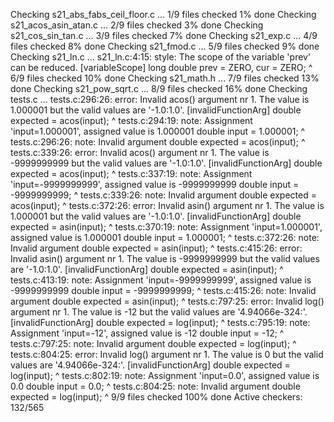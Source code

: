 Checking s21_abs_fabs_ceil_floor.c ...
1/9 files checked 1% done
Checking s21_acos_asin_atan.c ...
2/9 files checked 3% done
Checking s21_cos_sin_tan.c ...
3/9 files checked 7% done
Checking s21_exp.c ...
4/9 files checked 8% done
Checking s21_fmod.c ...
5/9 files checked 9% done
Checking s21_ln.c ...
s21_ln.c:4:15: style: The scope of the variable 'prev' can be reduced. [variableScope]
  long double prev = ZERO, cur = ZERO;
              ^
6/9 files checked 10% done
Checking s21_math.h ...
7/9 files checked 13% done
Checking s21_pow_sqrt.c ...
8/9 files checked 16% done
Checking tests.c ...
tests.c:296:26: error: Invalid acos() argument nr 1. The value is 1.000001 but the valid values are '-1.0:1.0'. [invalidFunctionArg]
  double expected = acos(input);
                         ^
tests.c:294:19: note: Assignment 'input=1.000001', assigned value is 1.000001
  double input = 1.000001;
                  ^
tests.c:296:26: note: Invalid argument
  double expected = acos(input);
                         ^
tests.c:339:26: error: Invalid acos() argument nr 1. The value is -9999999999 but the valid values are '-1.0:1.0'. [invalidFunctionArg]
  double expected = acos(input);
                         ^
tests.c:337:19: note: Assignment 'input=-9999999999', assigned value is -9999999999
  double input = -9999999999;
                  ^
tests.c:339:26: note: Invalid argument
  double expected = acos(input);
                         ^
tests.c:372:26: error: Invalid asin() argument nr 1. The value is 1.000001 but the valid values are '-1.0:1.0'. [invalidFunctionArg]
  double expected = asin(input);
                         ^
tests.c:370:19: note: Assignment 'input=1.000001', assigned value is 1.000001
  double input = 1.000001;
                  ^
tests.c:372:26: note: Invalid argument
  double expected = asin(input);
                         ^
tests.c:415:26: error: Invalid asin() argument nr 1. The value is -9999999999 but the valid values are '-1.0:1.0'. [invalidFunctionArg]
  double expected = asin(input);
                         ^
tests.c:413:19: note: Assignment 'input=-9999999999', assigned value is -9999999999
  double input = -9999999999;
                  ^
tests.c:415:26: note: Invalid argument
  double expected = asin(input);
                         ^
tests.c:797:25: error: Invalid log() argument nr 1. The value is -12 but the valid values are '4.94066e-324:'. [invalidFunctionArg]
  double expected = log(input);
                        ^
tests.c:795:19: note: Assignment 'input=-12', assigned value is -12
  double input = -12;
                  ^
tests.c:797:25: note: Invalid argument
  double expected = log(input);
                        ^
tests.c:804:25: error: Invalid log() argument nr 1. The value is 0 but the valid values are '4.94066e-324:'. [invalidFunctionArg]
  double expected = log(input);
                        ^
tests.c:802:19: note: Assignment 'input=0.0', assigned value is 0.0
  double input = 0.0;
                  ^
tests.c:804:25: note: Invalid argument
  double expected = log(input);
                        ^
9/9 files checked 100% done
Active checkers: 132/565
